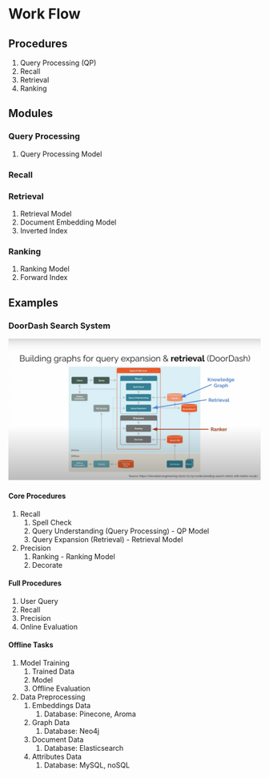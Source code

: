 # Work Flow

## Procedures

1. Query Processing (QP)
2. Recall
3. Retrieval
4. Ranking

## Modules

### Query Processing

1. Query Processing Model

### Recall

### Retrieval

1. Retrieval Model
2. Document Embedding Model
3. Inverted Index

### Ranking

1. Ranking Model
2. Forward Index

## Examples

### DoorDash Search System

![DoorDash Search System](./diagrams/work-flow-doordash.png)

#### Core Procedures

1. Recall
   1. Spell Check
   2. Query Understanding (Query Processing) - QP Model
   3. Query Expansion (Retrieval) - Retrieval Model
2. Precision
   1. Ranking - Ranking Model
   2. Decorate

#### Full Procedures

1. User Query
2. Recall
3. Precision
4. Online Evaluation

#### Offline Tasks

1. Model Training
   1. Trained Data
   2. Model
   3. Offline Evaluation
2. Data Preprocessing
   1. Embeddings Data
      1. Database: Pinecone, Aroma
   2. Graph Data
      1. Database: Neo4j
   3. Document Data
      1. Database: Elasticsearch
   4. Attributes Data
      1. Database: MySQL, noSQL
